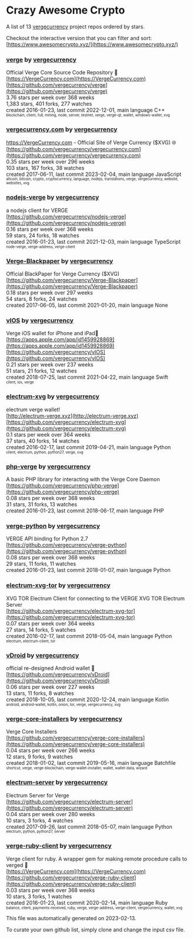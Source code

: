 # Crazy Awesome Crypto
A list of 13 [vergecurrency](https://github.com/vergecurrency) project repos ordered by stars.  

Checkout the interactive version that you can filter and sort: 
[https://www.awesomecrypto.xyz/](https://www.awesomecrypto.xyz/)  


### [verge](https://github.com/vergecurrency/verge) by [vergecurrency](https://github.com/vergecurrency)  
Official Verge Core Source Code Repository :muscle:  
[https://VergeCurrency.com](https://VergeCurrency.com)  
[https://github.com/vergecurrency/verge](https://github.com/vergecurrency/verge)  
3.76 stars per week over 368 weeks  
1,383 stars, 401 forks, 277 watches  
created 2016-01-23, last commit 2022-12-01, main language C++  
<sub><sup>blockchain, client, full, mining, node, server, testnet, verge, verge-qt, wallet, windows-wallet, xvg</sup></sub>


### [vergecurrency.com](https://github.com/vergecurrency/vergecurrency.com) by [vergecurrency](https://github.com/vergecurrency)  
https://VergeCurrency.com - Official Site of Verge Currency ($XVG) :globe_with_meridians:  
[https://github.com/vergecurrency/vergecurrency.com](https://github.com/vergecurrency/vergecurrency.com)  
0.35 stars per week over 296 weeks  
103 stars, 167 forks, 38 watches  
created 2017-06-11, last commit 2023-02-04, main language JavaScript  
<sub><sup>altcoin, bitcoin, crypto, cryptocurrency, language, nodejs, translations, verge, vergecurrency, website, websites, xvg</sup></sub>


### [nodejs-verge](https://github.com/vergecurrency/nodejs-verge) by [vergecurrency](https://github.com/vergecurrency)  
a nodejs client for VERGE  
[https://github.com/vergecurrency/nodejs-verge](https://github.com/vergecurrency/nodejs-verge)  
0.16 stars per week over 368 weeks  
59 stars, 24 forks, 18 watches  
created 2016-01-23, last commit 2021-12-03, main language TypeScript  
<sub><sup>node-verge, verge-address, verge-client</sup></sub>


### [Verge-Blackpaper](https://github.com/vergecurrency/Verge-Blackpaper) by [vergecurrency](https://github.com/vergecurrency)  
Official BlackPaper for Verge Currency ($XVG)  
[https://github.com/vergecurrency/Verge-Blackpaper](https://github.com/vergecurrency/Verge-Blackpaper)  
0.18 stars per week over 297 weeks  
54 stars, 8 forks, 24 watches  
created 2017-06-05, last commit 2021-01-20, main language None  


### [vIOS](https://github.com/vergecurrency/vIOS) by [vergecurrency](https://github.com/vergecurrency)  
Verge iOS wallet for iPhone and iPad📱  
[https://apps.apple.com/app/id1459928869](https://apps.apple.com/app/id1459928869)  
[https://github.com/vergecurrency/vIOS](https://github.com/vergecurrency/vIOS)  
0.21 stars per week over 237 weeks  
51 stars, 21 forks, 12 watches  
created 2018-07-25, last commit 2021-04-22, main language Swift  
<sub><sup>client, ios, verge</sup></sub>


### [electrum-xvg](https://github.com/vergecurrency/electrum-xvg) by [vergecurrency](https://github.com/vergecurrency)  
electrum verge wallet!  
[http://electrum-verge.xyz](http://electrum-verge.xyz)  
[https://github.com/vergecurrency/electrum-xvg](https://github.com/vergecurrency/electrum-xvg)  
0.1 stars per week over 364 weeks  
37 stars, 40 forks, 14 watches  
created 2016-02-17, last commit 2019-04-21, main language Python  
<sub><sup>client, electrum, python, python27, verge, xvg</sup></sub>


### [php-verge](https://github.com/vergecurrency/php-verge) by [vergecurrency](https://github.com/vergecurrency)  
A basic PHP library for interacting with the Verge Core Daemon  
[https://github.com/vergecurrency/php-verge](https://github.com/vergecurrency/php-verge)  
0.08 stars per week over 368 weeks  
31 stars, 31 forks, 13 watches  
created 2016-01-23, last commit 2018-06-17, main language PHP  


### [verge-python](https://github.com/vergecurrency/verge-python) by [vergecurrency](https://github.com/vergecurrency)  
VERGE API binding for Python 2.7  
[https://github.com/vergecurrency/verge-python](https://github.com/vergecurrency/verge-python)  
0.08 stars per week over 368 weeks  
29 stars, 11 forks, 11 watches  
created 2016-01-23, last commit 2018-01-07, main language Python  


### [electrum-xvg-tor](https://github.com/vergecurrency/electrum-xvg-tor) by [vergecurrency](https://github.com/vergecurrency)  
XVG TOR Electrum Client for connecting to the VERGE XVG TOR Electrum Server  
[https://github.com/vergecurrency/electrum-xvg-tor](https://github.com/vergecurrency/electrum-xvg-tor)  
0.07 stars per week over 364 weeks  
27 stars, 14 forks, 5 watches  
created 2016-02-17, last commit 2018-05-04, main language Python  
<sub><sup>electrum, electrum-client, tor</sup></sub>


### [vDroid](https://github.com/vergecurrency/vDroid) by [vergecurrency](https://github.com/vergecurrency)  
official re-designed Android wallet :vibration_mode:  
[https://github.com/vergecurrency/vDroid](https://github.com/vergecurrency/vDroid)  
0.06 stars per week over 227 weeks  
13 stars, 11 forks, 8 watches  
created 2018-10-05, last commit 2020-12-24, main language Kotlin  
<sub><sup>android, android-wallet, kotlin, onion, tor, verge, vergecurrency, xvg</sup></sub>


### [verge-core-installers](https://github.com/vergecurrency/verge-core-installers) by [vergecurrency](https://github.com/vergecurrency)  
Verge Core Installers  
[https://github.com/vergecurrency/verge-core-installers](https://github.com/vergecurrency/verge-core-installers)  
0.04 stars per week over 266 weeks  
12 stars, 9 forks, 9 watches  
created 2018-01-02, last commit 2019-05-16, main language Batchfile  
<sub><sup>shortcut, verge, verge-blockchain, verge-wallet-installer, wallet, wallet-data, wizard</sup></sub>


### [electrum-server](https://github.com/vergecurrency/electrum-server) by [vergecurrency](https://github.com/vergecurrency)  
Electrum Server for Verge  
[https://github.com/vergecurrency/electrum-server](https://github.com/vergecurrency/electrum-server)  
0.04 stars per week over 280 weeks  
10 stars, 3 forks, 4 watches  
created 2017-09-26, last commit 2018-05-07, main language Python  
<sub><sup>electrum, python, python27, server</sup></sub>


### [verge-ruby-client](https://github.com/vergecurrency/verge-ruby-client) by [vergecurrency](https://github.com/vergecurrency)  
Verge client for ruby. A wrapper gem for making remote procedure calls to verged :gem:  
[https://VergeCurrency.com](https://VergeCurrency.com)  
[https://github.com/vergecurrency/verge-ruby-client](https://github.com/vergecurrency/verge-ruby-client)  
0.03 stars per week over 368 weeks  
10 stars, 3 forks, 1 watches  
created 2016-01-23, last commit 2020-02-14, main language Ruby  
<sub><sup>balance, client, payments-received, ruby, verge, verge-address, verge-client, vergecurrency, wallet, xvg</sup></sub>


This file was automatically generated on 2023-02-13.  

To curate your own github list, simply clone and change the input csv file.  